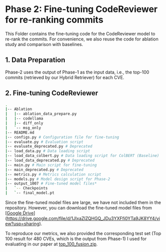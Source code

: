 # Phase 2: Fine-tuning CodeReviewer for re-ranking commits

This Folder contains the fine-tuning code for the CodeReviewer model to re-rank the commits. For convenience, we also reuse the code for ablation study and comparison with baselines.

## 1. Data Preparation

Phase-2 uses the output of Phase-1 as the input data, i.e., the top-100 commits (retrieved by our Hybrid Retriever) for each CVE. 


## 2. Fine-tuning CodeReviewer

```bash
.
|-- Ablation
|   |-- ablation_data_prepare.py
|   |-- codellama
|   |-- diff_only
|   `-- msg_only
|-- README.md
|-- configs.py # Configuration file for fine-tuning
|-- evaluate.py # Evaluation script
|-- evaluate_deprecated.py # Deprecated 
|-- load_data.py # Data loading script
|-- load_data_colbert.py # Data loading script for ColBERT (Baseline)
|-- load_data_deprecated.py # Deprecated
|-- main.py # Main script for fine-tuning
|-- main_deprecated.py # Deprecated
|-- metrics.py # Metrics calculation script
|-- models.py # Model design script for Phase-2
|-- output_1007 # Fine-tuned model files*
|   `-- Checkpoints 
|   `-- final_model.pt

```
Since the fine-tuned model files are large, we have not included them in the repository. However, you can download the fine-tuned model files from [[Google Drive]( https://drive.google.com/file/d/1s7pgHduaXoumEx_stb32S75Ysj39U0bd/view?usp=sharing)](https://drive.google.com/file/d/1JIxaZlZQHGQ_JDu3YXFfi0YTa9JK8YY4/view?usp=sharing).

To reproduce our metrics, we also provided the corresponding test set (Top 100 result for 480 CVEs, which is the output from Phase-1) I used for evaluating in our paper at [top_100_fusion.zip](./top_100_fusion.zip). 

